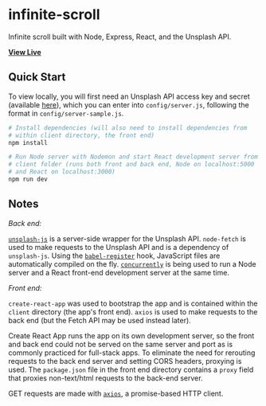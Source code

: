 # infinite-scroll

Infinite scroll built with Node, Express, React, and the Unsplash API.

**[View Live](https://fancysnaps.herokuapp.com/)**

## Quick Start

To view locally, you will first need an Unsplash API access key and secret (available [here](https://unsplash.com/developers)), which you can enter into `config/server.js`, following the format in `config/server-sample.js`.

```bash
# Install dependencies (will also need to install dependencies from
# within client directory, the front end)
npm install

# Run Node server with Nodemon and start React development server from
# client folder (runs both front and back end, Node on localhost:5000
# and React on localhost:3000)
npm run dev
```

## Notes

*Back end:*

[`unsplash-js`](https://github.com/unsplash/unsplash-js) is a server-side wrapper for the Unsplash API. `node-fetch` is used to make requests to the Unsplash API and is a dependency of `unsplash-js`. Using the [`babel-register`](https://babeljs.io/docs/en/6.26.3/babel-register) hook, JavaScript files are automatically compiled on the fly. [`concurrently`](https://www.npmjs.com/package/concurrently) is being used to run a Node server and a React front-end development server at the same time.

*Front end:*

`create-react-app` was used to bootstrap the app and is contained within the `client` directory (the app's front end). `axios` is used to make requests to the back end (but the Fetch API may be used instead later).

Create React App runs the app on its own development server, so the front and back end could not be served on the same server and port as is commonly practiced for full-stack apps. To eliminate the need for rerouting requests to the back end server and setting CORS headers, proxying is used. The `package.json` file in the front end directory contains a `proxy` field that proxies non-text/html requests to the back-end server.

GET requests are made with [`axios`](https://www.npmjs.com/package/axios), a promise-based HTTP client.
